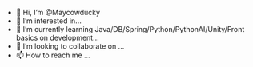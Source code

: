 - 👋 Hi, I’m @Maycowducky
- 👀 I’m interested in...
- 🌱 I’m currently learning Java/DB/Spring/Python/PythonAI/Unity/Front basics on development...
- 💞️ I’m looking to collaborate on ...
- 📫 How to reach me ...

<!---
Maycowducky/Maycowducky is a ✨ special ✨ repository because its `README.md` (this file) appears on your GitHub profile.
You can click the Preview link to take a look at your changes.
--->
